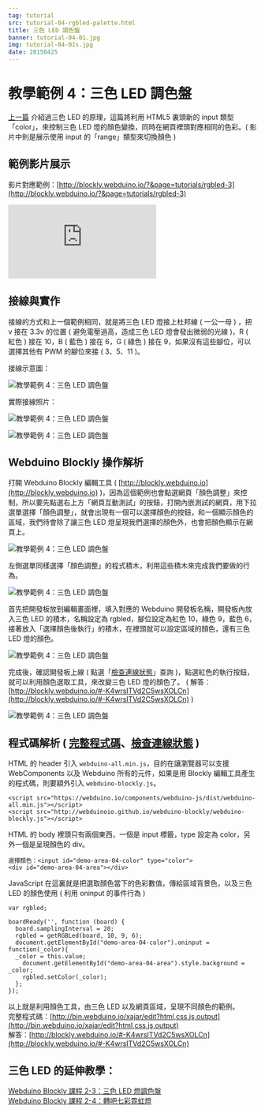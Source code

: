 ```yaml
---
tag: tutorial
src: tutorial-04-rgbled-palette.html
title: 三色 LED 調色盤
banner: tutorial-04-01.jpg
img: tutorial-04-01s.jpg
date: 20150425
---
```


<!-- @@master  = ../../_layout.html-->

<!-- @@block  =  meta-->

<title>教學範例 4：三色 LED 調色盤 :::: Webduino = Web × Arduino</title>

<meta name="description" content="這一篇 Webduino 的範例，將要來更換部分接腳，並利用 Web 裡頭常見的 slider range ( 拉霸 )，來控制三色 LED 燈的顏色強弱，同時在網頁裡頭對應相同的色彩。">

<meta itemprop="description" content="這一篇 Webduino 的範例，將要來更換部分接腳，並利用 Web 裡頭常見的 slider range ( 拉霸 )，來控制三色 LED 燈的顏色強弱，同時在網頁裡頭對應相同的色彩。">

<meta property="og:description" content="這一篇 Webduino 的範例，將要來更換部分接腳，並利用 Web 裡頭常見的 slider range ( 拉霸 )，來控制三色 LED 燈的顏色強弱，同時在網頁裡頭對應相同的色彩。">

<meta property="og:title" content="教學範例 4：三色 LED 調色盤" >

<meta property="og:url" content="https://webduino.io/tutorials/tutorial-04-rgbled-palette.html">

<meta property="og:image" content="https://webduino.io/img/tutorials/tutorial-04-01s.jpg">

<meta itemprop="image" content="https://webduino.io/img/tutorials/tutorial-04-01s.jpg">

<include src="../_include-tutorials.html"></include>

<!-- @@close-->



<!-- @@block  =  tutorials-->
# 教學範例 4：三色 LED 調色盤

[上一篇](tutorial-03-rgbled.html) 介紹過三色 LED 的原理，這篇將利用 HTML5 裏頭新的 input 類型「color」，來控制三色 LED 燈的顏色變換，同時在網頁裡頭對應相同的色彩。( 影片中則是展示使用 input 的「range」類型來切換顏色 )

## 範例影片展示

影片對應範例：[http://blockly.webduino.io/?&page=tutorials/rgbled-3](http://blockly.webduino.io/?&page=tutorials/rgbled-3) 

<iframe class="youtube" src="https://www.youtube.com/embed/uSfBbvd4ViE" frameborder="0" allowfullscreen></iframe>

## 接線與實作

接線的方式和上一個範例相同，就是將三色 LED 燈接上杜邦線 ( 一公一母 ) ，把 v 接在 3.3v 的位置 ( 避免電壓過高，造成三色 LED 燈會發出微弱的光線 )，R ( 紅色 ) 接在 10，B ( 藍色 ) 接在 6，G ( 綠色 ) 接在 9，如果沒有這些腳位，可以選擇其他有 PWM 的腳位來接 ( 3、5、11 )。

接線示意圖：

![教學範例 4：三色 LED 調色盤](../img/tutorials/tutorial-04-02.jpg)

實際接線照片：

![教學範例 4：三色 LED 調色盤](../img/tutorials/tutorial-04-04.jpg)

![教學範例 4：三色 LED 調色盤](../img/tutorials/tutorial-04-03.jpg)

## Webduino Blockly 操作解析

打開 Webduino Blockly 編輯工具 ( [http://blockly.webduino.io](http://blockly.webduino.io) )，因為這個範例也會點選網頁「顏色調整」來控制，所以要先點選右上方「網頁互動測試」的按鈕，打開內嵌測試的網頁，用下拉選單選擇「顏色調整」，就會出現有一個可以選擇顏色的按鈕，和一個顯示顏色的區域，我們待會除了讓三色 LED 燈呈現我們選擇的顏色外，也會把顏色顯示在網頁上。

![教學範例 4：三色 LED 調色盤](../img/tutorials/tutorial-04-05.jpg)

左側選單同樣選擇「顏色調整」的程式積木，利用這些積木來完成我們要做的行為。

![教學範例 4：三色 LED 調色盤](../img/tutorials/tutorial-04-06.jpg)

首先把開發板放到編輯畫面裡，填入對應的 Webduino 開發板名稱，開發板內放入三色 LED 的積木，名稱設定為 rgbled，腳位設定為紅色 10，綠色 9，藍色 6，接著放入「選擇顏色後執行」的積木，在裡頭就可以設定區域的顏色，還有三色 LED 燈的顏色。

![教學範例 4：三色 LED 調色盤](../img/tutorials/tutorial-04-07.jpg)

完成後，確認開發板上線 ( 點選「[檢查連線狀態](https://webduino.io/device.html)」查詢 )，點選紅色的執行按鈕，就可以利用顏色選取工具，來改變三色 LED 燈的顏色了。 
( 解答：[http://blockly.webduino.io/#-K4wrsITVd2C5wsXOLCn](http://blockly.webduino.io/#-K4wrsITVd2C5wsXOLCn) )

![教學範例 4：三色 LED 調色盤](../img/tutorials/tutorial-04-08.jpg)


## 程式碼解析 ( [完整程式碼](http://bin.webduino.io/xajar/edit?html,css,js,output)、[檢查連線狀態](https://webduino.io/device.html) )

HTML 的 header 引入 `webduino-all.min.js`，目的在讓瀏覽器可以支援 WebComponents 以及 Webduino 所有的元件，如果是用 Blockly 編輯工具產生的程式碼，則要額外引入 `webduino-blockly.js`。

	<script src="https://webduino.io/components/webduino-js/dist/webduino-all.min.js"></script>
	<script src="http://webduinoio.github.io/webduino-blockly/webduino-blockly.js"></script>

HTML 的 body 裡頭只有兩個東西，一個是 input 標籤，type 設定為 color，另外一個是呈現顏色的 div。

	選擇顏色：<input id="demo-area-04-color" type="color">
	<div id="demo-area-04-area"></div>

JavaScript 在這裏就是把選取顏色當下的色彩數值，傳給區域背景色，以及三色 LED 的顏色使用 ( 利用 oninput 的事件行為 )

	var rgbled;

	boardReady('', function (board) {
	  board.samplingInterval = 20;
	  rgbled = getRGBLed(board, 10, 9, 6);
	  document.getElementById("demo-area-04-color").oninput = function(_color){
	  _color = this.value;
	    document.getElementById("demo-area-04-area").style.background = _color;
	    rgbled.setColor(_color);
	  };
	});

以上就是利用顏色工具，由三色 LED 以及網頁區域，呈現不同顏色的範例。  
完整程式碼：[http://bin.webduino.io/xajar/edit?html,css,js,output](http://bin.webduino.io/xajar/edit?html,css,js,output)  
解答：[http://blockly.webduino.io/#-K4wrsITVd2C5wsXOLCn](http://blockly.webduino.io/#-K4wrsITVd2C5wsXOLCn)

## 三色 LED 的延伸教學：

[Webduino Blockly 課程 2-3：三色 LED 燈調色盤](http://blockly.webduino.io/?lang=zh-hant&page=tutorials/rgbled-3#-JvMsJupKMuIUdAJs_RK)  
[Webduino Blockly 課程 2-4：轉吧七彩霓虹燈](http://blockly.webduino.io/?lang=zh-hant&page=tutorials/rgbled-4#-JvMswgK2Q1h4GjAPx7u)


<!-- @@close-->